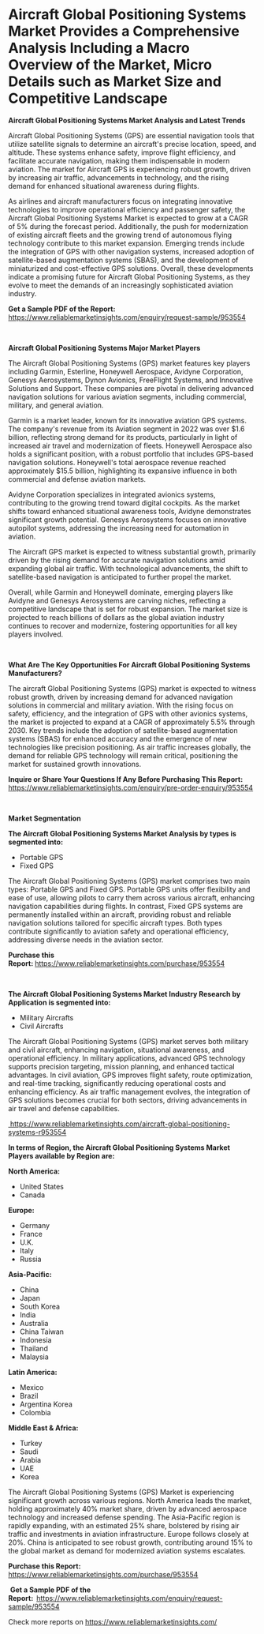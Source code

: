 <p><h1>Aircraft Global Positioning Systems Market Provides a Comprehensive Analysis Including a Macro Overview of the Market, Micro Details such as Market Size and Competitive Landscape</h1></p><p><strong>Aircraft Global Positioning Systems Market Analysis and Latest Trends</strong></p>
<p><p>Aircraft Global Positioning Systems (GPS) are essential navigation tools that utilize satellite signals to determine an aircraft's precise location, speed, and altitude. These systems enhance safety, improve flight efficiency, and facilitate accurate navigation, making them indispensable in modern aviation. The market for Aircraft GPS is experiencing robust growth, driven by increasing air traffic, advancements in technology, and the rising demand for enhanced situational awareness during flights.</p><p>As airlines and aircraft manufacturers focus on integrating innovative technologies to improve operational efficiency and passenger safety, the Aircraft Global Positioning Systems Market is expected to grow at a CAGR of 5% during the forecast period. Additionally, the push for modernization of existing aircraft fleets and the growing trend of autonomous flying technology contribute to this market expansion. Emerging trends include the integration of GPS with other navigation systems, increased adoption of satellite-based augmentation systems (SBAS), and the development of miniaturized and cost-effective GPS solutions. Overall, these developments indicate a promising future for Aircraft Global Positioning Systems, as they evolve to meet the demands of an increasingly sophisticated aviation industry.</p></p>
<p><strong>Get a Sample PDF of the Report:&nbsp;</strong> <a href="https://www.reliablemarketinsights.com/enquiry/request-sample/953554?utm_campaign=3011&utm_medium=2&utm_source=Github&utm_content=ia&utm_term=30032025&utm_id=aircraft-global-positioning-systems">https://www.reliablemarketinsights.com/enquiry/request-sample/953554</a></p>
<p>&nbsp;</p>
<p><strong>Aircraft Global Positioning Systems Major Market Players</strong></p>
<p><p>The Aircraft Global Positioning Systems (GPS) market features key players including Garmin, Esterline, Honeywell Aerospace, Avidyne Corporation, Genesys Aerosystems, Dynon Avionics, FreeFlight Systems, and Innovative Solutions and Support. These companies are pivotal in delivering advanced navigation solutions for various aviation segments, including commercial, military, and general aviation.</p><p>Garmin is a market leader, known for its innovative aviation GPS systems. The company's revenue from its Aviation segment in 2022 was over $1.6 billion, reflecting strong demand for its products, particularly in light of increased air travel and modernization of fleets. Honeywell Aerospace also holds a significant position, with a robust portfolio that includes GPS-based navigation solutions. Honeywell's total aerospace revenue reached approximately $15.5 billion, highlighting its expansive influence in both commercial and defense aviation markets.</p><p>Avidyne Corporation specializes in integrated avionics systems, contributing to the growing trend toward digital cockpits. As the market shifts toward enhanced situational awareness tools, Avidyne demonstrates significant growth potential. Genesys Aerosystems focuses on innovative autopilot systems, addressing the increasing need for automation in aviation.</p><p>The Aircraft GPS market is expected to witness substantial growth, primarily driven by the rising demand for accurate navigation solutions amid expanding global air traffic. With technological advancements, the shift to satellite-based navigation is anticipated to further propel the market. </p><p>Overall, while Garmin and Honeywell dominate, emerging players like Avidyne and Genesys Aerosystems are carving niches, reflecting a competitive landscape that is set for robust expansion. The market size is projected to reach billions of dollars as the global aviation industry continues to recover and modernize, fostering opportunities for all key players involved.</p></p>
<p>&nbsp;</p>
<p><strong>What Are The Key Opportunities For Aircraft Global Positioning Systems Manufacturers?</strong></p>
<p><p>The aircraft Global Positioning Systems (GPS) market is expected to witness robust growth, driven by increasing demand for advanced navigation solutions in commercial and military aviation. With the rising focus on safety, efficiency, and the integration of GPS with other avionics systems, the market is projected to expand at a CAGR of approximately 5.5% through 2030. Key trends include the adoption of satellite-based augmentation systems (SBAS) for enhanced accuracy and the emergence of new technologies like precision positioning. As air traffic increases globally, the demand for reliable GPS technology will remain critical, positioning the market for sustained growth innovations.</p></p>
<p><strong>Inquire or Share Your Questions If Any Before Purchasing This Report:</strong> <a href="https://www.reliablemarketinsights.com/enquiry/pre-order-enquiry/953554?utm_campaign=3011&utm_medium=2&utm_source=Github&utm_content=ia&utm_term=30032025&utm_id=aircraft-global-positioning-systems">https://www.reliablemarketinsights.com/enquiry/pre-order-enquiry/953554</a></p>
<p>&nbsp;</p>
<p><strong>Market Segmentation</strong></p>
<p><strong>The Aircraft Global Positioning Systems Market Analysis by types is segmented into:</strong></p>
<p><ul><li>Portable GPS</li><li>Fixed GPS</li></ul></p>
<p><p>The Aircraft Global Positioning Systems (GPS) market comprises two main types: Portable GPS and Fixed GPS. Portable GPS units offer flexibility and ease of use, allowing pilots to carry them across various aircraft, enhancing navigation capabilities during flights. In contrast, Fixed GPS systems are permanently installed within an aircraft, providing robust and reliable navigation solutions tailored for specific aircraft types. Both types contribute significantly to aviation safety and operational efficiency, addressing diverse needs in the aviation sector.</p></p>
<p><strong>Purchase this Report:&nbsp;</strong><a href="https://www.reliablemarketinsights.com/purchase/953554?utm_campaign=3011&utm_medium=2&utm_source=Github&utm_content=ia&utm_term=30032025&utm_id=aircraft-global-positioning-systems">https://www.reliablemarketinsights.com/purchase/953554</a></p>
<p>&nbsp;</p>
<p><strong>The Aircraft Global Positioning Systems Market Industry Research by Application is segmented into:</strong></p>
<p><ul><li>Military Aircrafts</li><li>Civil Aircrafts</li></ul></p>
<p><p>The Aircraft Global Positioning Systems (GPS) market serves both military and civil aircraft, enhancing navigation, situational awareness, and operational efficiency. In military applications, advanced GPS technology supports precision targeting, mission planning, and enhanced tactical advantages. In civil aviation, GPS improves flight safety, route optimization, and real-time tracking, significantly reducing operational costs and enhancing efficiency. As air traffic management evolves, the integration of GPS solutions becomes crucial for both sectors, driving advancements in air travel and defense capabilities.</p></p>
<p><a href="https://www.reliablemarketinsights.com/aircraft-global-positioning-systems-r953554?utm_campaign=3011&utm_medium=2&utm_source=Github&utm_content=ia&utm_term=30032025&utm_id=aircraft-global-positioning-systems">&nbsp;https://www.reliablemarketinsights.com/aircraft-global-positioning-systems-r953554</a></p>
<p><strong>In terms of Region, the Aircraft Global Positioning Systems Market Players available by Region are:</strong></p>
<p>
    <p> <strong> North America: </strong>
        <ul>
            <li>United States</li>
            <li>Canada</li>
        </ul>
        </p> 
    <p> <strong> Europe: </strong>
        <ul>
            <li>Germany</li>
            <li>France</li>
            <li>U.K.</li>
            <li>Italy</li>
            <li>Russia</li>
        </ul>
        </p> 
    <p> <strong> Asia-Pacific: </strong>
        <ul>
            <li>China</li>
            <li>Japan</li>
            <li>South Korea</li>
            <li>India</li>
            <li>Australia</li>
            <li>China Taiwan</li>
            <li>Indonesia</li>
            <li>Thailand</li>
            <li>Malaysia</li>
        </ul>
        </p> 
    <p> <strong> Latin America: </strong>
        <ul>
            <li>Mexico</li>
            <li>Brazil</li>
            <li>Argentina Korea</li>
            <li>Colombia</li>
        </ul>
        </p> 
    <p> <strong> Middle East & Africa: </strong>
        <ul>
            <li>Turkey</li>
            <li>Saudi</li>
            <li>Arabia</li>
            <li>UAE</li>
            <li>Korea</li>
        </ul>
    </p>
    </p>
<p><p>The Aircraft Global Positioning Systems (GPS) Market is experiencing significant growth across various regions. North America leads the market, holding approximately 40% market share, driven by advanced aerospace technology and increased defense spending. The Asia-Pacific region is rapidly expanding, with an estimated 25% share, bolstered by rising air traffic and investments in aviation infrastructure. Europe follows closely at 20%. China is anticipated to see robust growth, contributing around 15% to the global market as demand for modernized aviation systems escalates.</p></p>
<p><strong>Purchase this Report: </strong><a href="https://www.reliablemarketinsights.com/purchase/953554?utm_campaign=3011&utm_medium=2&utm_source=Github&utm_content=ia&utm_term=30032025&utm_id=aircraft-global-positioning-systems">https://www.reliablemarketinsights.com/purchase/953554</a></p>
<p>&nbsp;<strong>Get a Sample PDF of the Report:&nbsp;&nbsp;</strong><a href="https://www.reliablemarketinsights.com/enquiry/request-sample/953554?utm_campaign=3011&utm_medium=2&utm_source=Github&utm_content=ia&utm_term=30032025&utm_id=aircraft-global-positioning-systems">https://www.reliablemarketinsights.com/enquiry/request-sample/953554</a></p>
<p><strong></strong></p>
<p>Check more reports on <a href="https://www.reliablemarketinsights.com/?utm_campaign=3011&utm_medium=2&utm_source=Github&utm_content=ia&utm_term=30032025&utm_id=aircraft-global-positioning-systems">https://www.reliablemarketinsights.com/</a></p>